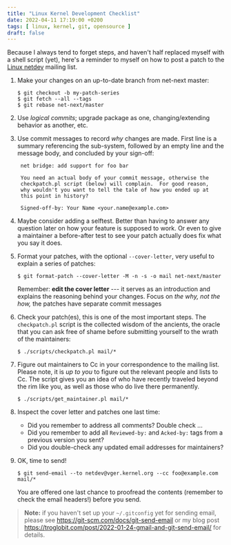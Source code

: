 ```yaml
---
title: "Linux Kernel Development Checklist"
date: 2022-04-11 17:19:00 +0200
tags: [ linux, kernel, git, opensource ]
draft: false
---
```


Because I always tend to forget steps, and haven't half replaced myself
with a shell script (yet), here's a reminder to myself on how to post a
patch to the [Linux netdev](https://lore.kernel.org/netdev/) mailing
list.

<!--more-->

1. Make your changes on an up-to-date branch from net-next master:

   ```shell
   $ git checkout -b my-patch-series
   $ git fetch --all --tags
   $ git rebase net-next/master
   ```

2. Use *logical commits*; upgrade package as one, changing/extending
   behavior as another, etc.

3. Use commit messages to record *why* changes are made.  First line is
   a summary referencing the sub-system, followed by an empty line and
   the message body, and concluded by your sign-off:
   
   ```
    net bridge: add support for foo bar
    
    You need an actual body of your commit message, otherwise the
	checkpatch.pl script (below) will complain.  For good reason,
	why wouldn't you want to tell the tale of how you ended up at
	this point in history?
    
    Signed-off-by: Your Name <your.name@example.com>
   ```

4. Maybe consider adding a selftest.  Better than having to answer any
   question later on how your feature is supposed to work.  Or even to
   give a maintainer a before-after test to see your patch actually 
   does fix what you say it does.

5. Format your patches, with the optional `--cover-letter`, very useful
   to explain a series of patches:

   ```shell
   $ git format-patch --cover-letter -M -n -s -o mail net-next/master
   ```

   Remember: **edit the cover letter** --- it serves as an introduction
   and explains the reasoning behind your changes.  Focus on *the why,
   not the how,* the patches have separate commit messages

6. Check your patch(es), this is one of the most important steps.  The
   `checkpatch.pl` script is the collected wisdom of the ancients, the
   oracle that you can ask free of shame before submitting yourself to
   the wrath of the maintainers:

   ```shell
   $ ./scripts/checkpatch.pl mail/*
   ```

7. Figure out maintainers to Cc in your correspondence to the mailing
   list.  Please note, it is *up to you* to figure out the relevant
   people and lists to Cc.  The script gives you an idea of who have
   recently traveled beyond the rim like you, as well as those who do
   live there permanently.

   ```shell
   $ ./scripts/get_maintainer.pl mail/*
   ```

8. Inspect the cover letter and patches one last time:

   * Did you remember to address all comments?  Double check ...
   * Did you remember to add all `Reviewed-by:` and `Acked-by:` tags
     from a previous version you sent?
   * Did you double-check any updated email addresses for maintainers?

9. OK, time to send!

   ```shell
   $ git send-email --to netdev@vger.kernel.org --cc foo@example.com mail/*
   ```

   You are offered one last chance to proofread the contents (remember
   to check the email headers!) before you send.

> **Note:** if you haven't set up your `~/.gitconfig` yet for sending
> email, please see https://git-scm.com/docs/git-send-email or my blog
> post https://troglobit.com/post/2022-01-24-gmail-and-git-send-email/
> for details.
